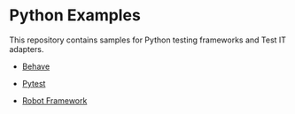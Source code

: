 # Python Examples
This repository contains samples for Python testing frameworks and Test IT adapters.

* [Behave](https://github.com/testgear-tms/python-examples/tree/main/behave)
  
* [Pytest](https://github.com/testgear-tms/python-examples/tree/main/pytest)

* [Robot Framework](https://github.com/testgear-tms/python-examples/tree/main/robotFramework)
     